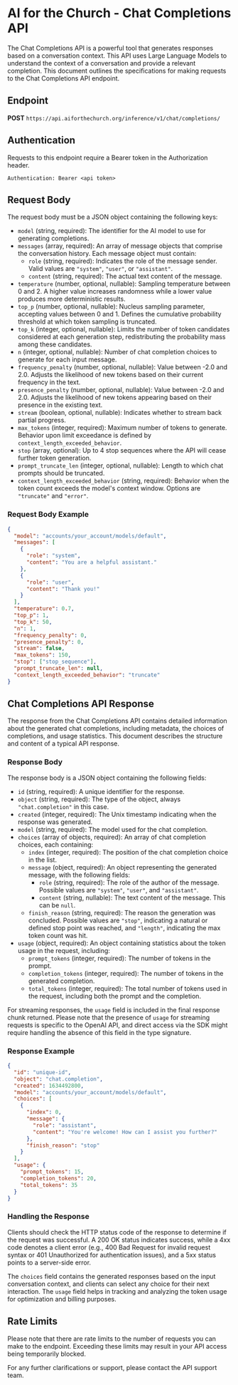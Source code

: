 # AI for the Church - Chat Completions API

The Chat Completions API is a powerful tool that generates responses based on a conversation context. This API uses Large Language Models to understand the context of a conversation and provide a relevant completion. This document outlines the specifications for making requests to the Chat Completions API endpoint.

## Endpoint

**POST** `https://api.aiforthechurch.org/inference/v1/chat/completions/`

## Authentication

Requests to this endpoint require a Bearer token in the Authorization header.

```
Authentication: Bearer <api token>
```

## Request Body

The request body must be a JSON object containing the following keys:

- `model` (string, required): The identifier for the AI model to use for generating completions.
- `messages` (array, required): An array of message objects that comprise the conversation history. Each message object must contain:
  - `role` (string, required): Indicates the role of the message sender. Valid values are `"system"`, `"user"`, or `"assistant"`.
  - `content` (string, required): The actual text content of the message.
- `temperature` (number, optional, nullable): Sampling temperature between 0 and 2. A higher value increases randomness while a lower value produces more deterministic results.
- `top_p` (number, optional, nullable): Nucleus sampling parameter, accepting values between 0 and 1. Defines the cumulative probability threshold at which token sampling is truncated.
- `top_k` (integer, optional, nullable): Limits the number of token candidates considered at each generation step, redistributing the probability mass among these candidates.
- `n` (integer, optional, nullable): Number of chat completion choices to generate for each input message.
- `frequency_penalty` (number, optional, nullable): Value between -2.0 and 2.0. Adjusts the likelihood of new tokens based on their current frequency in the text.
- `presence_penalty` (number, optional, nullable): Value between -2.0 and 2.0. Adjusts the likelihood of new tokens appearing based on their presence in the existing text.
- `stream` (boolean, optional, nullable): Indicates whether to stream back partial progress.
- `max_tokens` (integer, required): Maximum number of tokens to generate. Behavior upon limit exceedance is defined by `context_length_exceeded_behavior`.
- `stop` (array, optional): Up to 4 stop sequences where the API will cease further token generation.
- `prompt_truncate_len` (integer, optional, nullable): Length to which chat prompts should be truncated.
- `context_length_exceeded_behavior` (string, required): Behavior when the token count exceeds the model's context window. Options are `"truncate"` and `"error"`.

### Request Body Example

```json
{
  "model": "accounts/your_account/models/default",
  "messages": [
    {
      "role": "system",
      "content": "You are a helpful assistant."
    },
    {
      "role": "user",
      "content": "Thank you!"
    }
  ],
  "temperature": 0.7,
  "top_p": 1,
  "top_k": 50,
  "n": 1,
  "frequency_penalty": 0,
  "presence_penalty": 0,
  "stream": false,
  "max_tokens": 150,
  "stop": ["stop_sequence"],
  "prompt_truncate_len": null,
  "context_length_exceeded_behavior": "truncate"
}
```

## Chat Completions API Response

The response from the Chat Completions API contains detailed information about the generated chat completions, including metadata, the choices of completions, and usage statistics. This document describes the structure and content of a typical API response.

### Response Body

The response body is a JSON object containing the following fields:

- `id` (string, required): A unique identifier for the response.
- `object` (string, required): The type of the object, always `"chat.completion"` in this case.
- `created` (integer, required): The Unix timestamp indicating when the response was generated.
- `model` (string, required): The model used for the chat completion.
- `choices` (array of objects, required): An array of chat completion choices, each containing:
  - `index` (integer, required): The position of the chat completion choice in the list.
  - `message` (object, required): An object representing the generated message, with the following fields:
    - `role` (string, required): The role of the author of the message. Possible values are `"system"`, `"user"`, and `"assistant"`.
    - `content` (string, nullable): The text content of the message. This can be `null`.
  - `finish_reason` (string, required): The reason the generation was concluded. Possible values are `"stop"`, indicating a natural or defined stop point was reached, and `"length"`, indicating the max token count was hit.
- `usage` (object, required): An object containing statistics about the token usage in the request, including:
  - `prompt_tokens` (integer, required): The number of tokens in the prompt.
  - `completion_tokens` (integer, required): The number of tokens in the generated completion.
  - `total_tokens` (integer, required): The total number of tokens used in the request, including both the prompt and the completion.

For streaming responses, the `usage` field is included in the final response chunk returned. Please note that the presence of `usage` for streaming requests is specific to the OpenAI API, and direct access via the SDK might require handling the absence of this field in the type signature.

### Response Example

```json
{
  "id": "unique-id",
  "object": "chat.completion",
  "created": 1634492800,
  "model": "accounts/your_account/models/default",
  "choices": [
    {
      "index": 0,
      "message": {
        "role": "assistant",
        "content": "You're welcome! How can I assist you further?"
      },
      "finish_reason": "stop"
    }
  ],
  "usage": {
    "prompt_tokens": 15,
    "completion_tokens": 20,
    "total_tokens": 35
  }
}
```

### Handling the Response

Clients should check the HTTP status code of the response to determine if the request was successful. A 200 OK status indicates success, while a 4xx code denotes a client error (e.g., 400 Bad Request for invalid request syntax or 401 Unauthorized for authentication issues), and a 5xx status points to a server-side error.

The `choices` field contains the generated responses based on the input conversation context, and clients can select any choice for their next interaction. The `usage` field helps in tracking and analyzing the token usage for optimization and billing purposes.

## Rate Limits
Please note that there are rate limits to the number of requests you can make to the endpoint. Exceeding these limits may result in your API access being temporarily blocked.

For any further clarifications or support, please contact the API support team.
